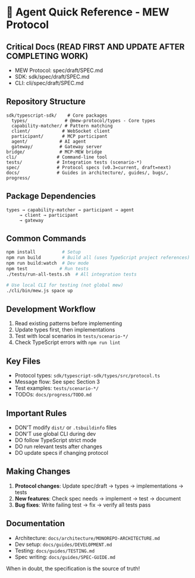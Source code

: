 # 🤖 Agent Quick Reference - MEW Protocol

## Critical Docs (READ FIRST AND UPDATE AFTER COMPLETING WORK)
- MEW Protocol: spec/draft/SPEC.md
- SDK: sdk/spec/draft/SPEC.md
- CLI: cli/spec/draft/SPEC.md

## Repository Structure
```
sdk/typescript-sdk/    # Core packages
  types/              # @mew-protocol/types - Core types
  capability-matcher/ # Pattern matching
  client/            # WebSocket client
  participant/       # MCP participant
  agent/            # AI agent
  gateway/          # Gateway server
bridge/             # MCP-MEW bridge
cli/               # Command-line tool
tests/             # Integration tests (scenario-*)
spec/              # Protocol specs (v0.3=current, draft=next)
docs/              # Guides in architecture/, guides/, bugs/, progress/
```

## Package Dependencies
```
types → capability-matcher → participant → agent
     → client → participant
     → gateway
```

## Common Commands
```bash
npm install          # Setup
npm run build        # Build all (uses TypeScript project references)
npm run build:watch  # Dev mode
npm test            # Run tests
./tests/run-all-tests.sh  # All integration tests

# Use local CLI for testing (not global mew)
./cli/bin/mew.js space up
```

## Development Workflow
1. Read existing patterns before implementing
2. Update types first, then implementations
3. Test with local scenarios in `tests/scenario-*/`
4. Check TypeScript errors with `npm run lint`

## Key Files
- Protocol types: `sdk/typescript-sdk/types/src/protocol.ts`
- Message flow: See spec Section 3
- Test examples: `tests/scenario-*/`
- TODOs: `docs/progress/TODO.md`

## Important Rules
- DON'T modify `dist/` or `.tsbuildinfo` files
- DON'T use global CLI during dev
- DO follow TypeScript strict mode
- DO run relevant tests after changes
- DO update specs if changing protocol

## Making Changes
1. **Protocol changes**: Update spec/draft → types → implementations → tests
2. **New features**: Check spec needs → implement → test → document
3. **Bug fixes**: Write failing test → fix → verify all tests pass

## Documentation
- Architecture: `docs/architecture/MONOREPO-ARCHITECTURE.md`
- Dev setup: `docs/guides/DEVELOPMENT.md`
- Testing: `docs/guides/TESTING.md`
- Spec writing: `docs/guides/SPEC-GUIDE.md`

When in doubt, the specification is the source of truth!